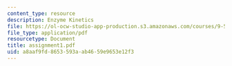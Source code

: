 ```yaml
---
content_type: resource
description: Enzyme Kinetics
file: https://ol-ocw-studio-app-production.s3.amazonaws.com/courses/9-530-cellular-and-molecular-computation-spring-2000/a8aaf9fd8653593aab4659e9653e12f3_assignment1.pdf
file_type: application/pdf
resourcetype: Document
title: assignment1.pdf
uid: a8aaf9fd-8653-593a-ab46-59e9653e12f3
---
```

